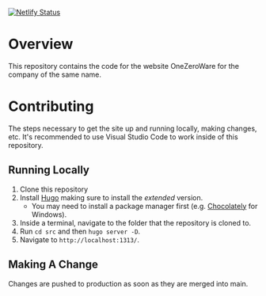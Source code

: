 [![Netlify Status](https://api.netlify.com/api/v1/badges/39a87dab-ce22-4413-a7a3-151363354086/deploy-status)](https://app.netlify.com/sites/onezeroware/deploys)

# Overview

This repository contains the code for the website OneZeroWare for the company of the same name.

# Contributing

The steps necessary to get the site up and running locally, making changes, etc. It's recommended to use Visual Studio Code to work inside of this repository.

## Running Locally

1. Clone this repository
2. Install [Hugo](https://gohugo.io/getting-started/installing/) making sure to install the _extended_ version.
    - You may need to install a package manager first (e.g. [Chocolately](https://chocolatey.org/) for Windows).
3. Inside a terminal, navigate to the folder that the repository is cloned to.
5. Run `cd src` and then `hugo server -D`.
4. Navigate to `http://localhost:1313/`.

## Making A Change
Changes are pushed to production as soon as they are merged into main.